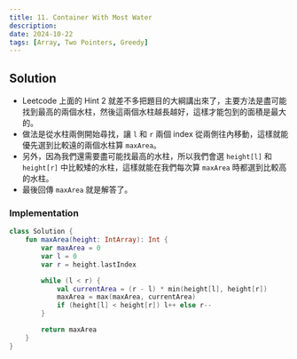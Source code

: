 ```yaml
---
title: 11. Container With Most Water
description: 
date: 2024-10-22
tags: [Array, Two Pointers, Greedy]
---
```


## Solution

- Leetcode 上面的 Hint 2 就差不多把題目的大綱講出來了，主要方法是盡可能找到最高的兩個水柱，然後這兩個水柱越長越好，這樣才能包到的面積是最大的。
- 做法是從水柱兩側開始尋找，讓 `l` 和 `r` 兩個 index 從兩側往內移動，這樣就能優先選到比較遠的兩個水柱算 `maxArea`。
- 另外，因為我們還需要盡可能找最高的水柱，所以我們會選 `height[l]` 和 `height[r]` 中比較矮的水柱，這樣就能在我們每次算 `maxArea` 時都選到比較高的水柱。
- 最後回傳 `maxArea` 就是解答了。

### Implementation

```kotlin
class Solution {
    fun maxArea(height: IntArray): Int {
        var maxArea = 0
        var l = 0
        var r = height.lastIndex

        while (l < r) {
            val currentArea = (r - l) * min(height[l], height[r])
            maxArea = max(maxArea, currentArea)
            if (height[l] < height[r]) l++ else r--
        }

        return maxArea
    }
}
```
